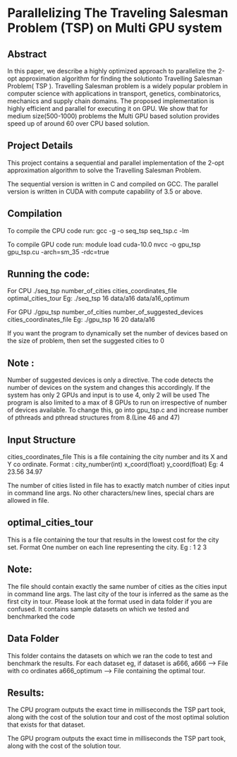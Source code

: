 # Parallelizing The Traveling Salesman Problem (TSP) on Multi GPU system

## Abstract 
In  this  paper,   we  describe  a  highly  optimized  approach  to  parallelize  the  2-opt  approximation algorithm for finding the solutionto Travelling Salesman Problem( TSP ). Travelling  Salesman  problem  is  a  widely  popular  problem  in  computer  science  with  applications  in  transport,  genetics,  combinatorics, mechanics  and  supply chain  domains. The proposed  implementation is  highly  efficient and parallel for executing it on GPU. We show that for medium size(500-1000) problems the Multi GPU  based  solution  provides  speed up of around 60 over CPU based solution.

## Project Details
This project contains a sequential and parallel implementation of the 2-opt approximation algorithm to solve the Travelling Salesman Problem.

The sequential version is written in C and compiled on GCC.
The parallel version is written in CUDA with compute capability of 3.5 or above.

## Compilation
To compile the CPU code run:
gcc -g -o seq_tsp seq_tsp.c -lm

To compile GPU code run:
module load cuda-10.0
nvcc -o gpu_tsp gpu_tsp.cu -arch=sm_35 -rdc=true



## Running the code:
For CPU
./seq_tsp number_of_cities cities_coordinates_file optimal_cities_tour
Eg:
./seq_tsp 16 data/a16 data/a16_optimum


For GPU
./gpu_tsp number_of_cities number_of_suggested_devices cities_coordinates_file
Eg:
./gpu_tsp 16 20 data/a16

If you want the program to dynamically set the number of devices based on the size of problem, then set the suggested cities to 0

## Note : 
Number of suggested devices is only a directive. The code detects the number of devices on the system and changes this accordingly.
If the system has only 2 GPUs and input is to use 4, only 2 will be used
The program is also limited to a max of 8 GPUs to run on irrespective of number of devices available. To change this, go into gpu_tsp.c and increase number of pthreads and pthread structures from 8.(Line 46 and 47)

## Input Structure
cities_coordinates_file
This is a file containing the city number and its X and Y co ordinate.
Format :
city_number(int) x_coord(float) y_coord(float)
Eg:
4 23.56 34.97

The number of cities listed in file has to exactly match number of cities input in command line args.
No other characters/new lines, special chars are allowed in file.

## optimal_cities_tour
This is a file containing the tour that results in the lowest cost for the city set.
Format
One number on each line representing the city.
Eg : 
1
2
3

## Note:
The file should contain exactly the same number of cities as the cities input in command line args.
The last city of the tour is inferred as the same as the first city in tour.
Please look at the format used in data folder if you are confused. It contains sample datasets on which we tested and benchmarked the code


## Data Folder
This folder contains the datasets on which we ran the code to test and benchmark the results.
For each dataset eg, if dataset is a666,
a666 --> File with co ordinates
a666_optimum --> File containing the optimal tour.

## Results:
The CPU program outputs the exact time in milliseconds the TSP part took, along with the cost of the solution tour and cost of the most optimal solution that exists for that dataset.

The GPU program outputs the exact time in milliseconds the TSP part took, along with the cost of the solution tour.

